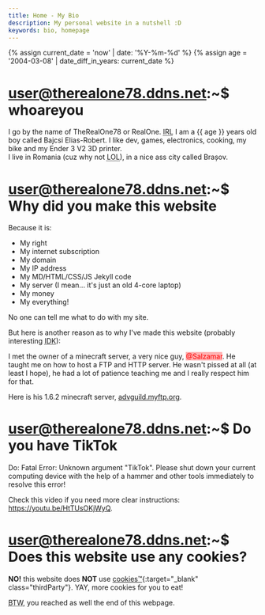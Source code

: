 ```yaml
---
title: Home - My Bio
description: My personal website in a nutshell :D
keywords: bio, homepage
---
```


<style>
    .red-role {
        color: red;
        background-color: rgba(255, 0, 0, 0.3)
    }
    .red-role:hover {
        background-color: rgba(255, 0, 0, 0.7);
    }
</style>

{% assign current_date = 'now' | date: '%Y-%m-%d' %}
{% assign age = '2004-03-08' | date_diff_in_years: current_date %}

# user@therealone78.ddns.net:~$ whoareyou
I go by the name of TheRealOne78 or RealOne. <abbr title="In Real Life">IRL</abbr> I am a {{ age }} years old boy called Bajcsi Elias-Robert. I like dev, games, electronics, cooking, my bike and my Ender 3 V2 3D printer.<br>
I live in Romania (cuz why not <abbr title="Laugh Out Loud">LOL</abbr>), in a nice ass city called Brașov.

# user@therealone78.ddns.net:~$ Why did you make this website
Because it is:
- My right
- My internet subscription
- My domain
- My IP address
- My MD/HTML/CSS/JS Jekyll code
- My server (I mean... it's just an old 4-core laptop)
- My money
- My everything!

No one can tell me what to do with my site.

But here is another reason as to why I've made this website (probably interesting <abbr title="I Don't Know">IDK</abbr>):

I met the owner of a minecraft server, a very nice guy, <span class="red-role">@Salzamar</span>. He taught me on how to host a FTP and HTTP server. He wasn't pissed at all (at least I hope), he had a lot of patience teaching me and I really respect him for that.

Here is his 1.6.2 minecraft server, <a href="http://advguild.myftp.org" target="_blank" class="thirdParty">advguild.myftp.org</a>.

# user@therealone78.ddns.net:~$ Do you have TikTok
Do: Fatal Error: Unknown argument "TikTok". Please shut down your current computing device with the help of a hammer and other tools immediately to resolve this error!

Check this video if you need more clear instructions: <a href="https://youtu.be/HtTUsOKjWyQ" target="_blank" class="youtube">https://youtu.be/HtTUsOKjWyQ</a>.

# user@therealone78.ddns.net:~$ Does this website use any cookies?
**NO!** this website does **NOT** use [cookies&trade;](https://gdpr.eu/cookies){:target="_blank" class="thirdParty"}. YAY, more cookies for you to eat!

<abbr title="By The Way">BTW</abbr>, you reached as well the end of this webpage.
